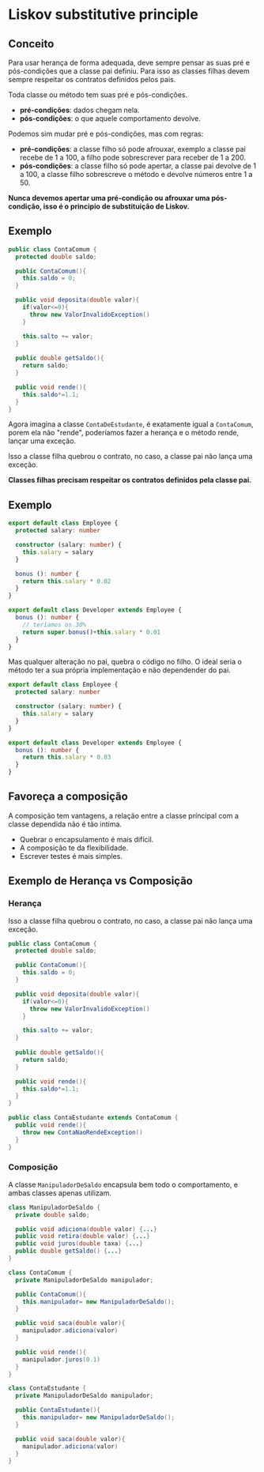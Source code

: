 # Liskov substitutive principle

## Conceito

Para usar herança de forma adequada, deve sempre pensar as suas pré e pós-condições que a classe pai definiu. Para isso as classes filhas devem sempre respeitar os contratos definidos pelos pais.

Toda classe ou método tem suas pré e pós-condições.

- **pré-condições**: dados chegam nela.
- **pós-condições**: o que aquele comportamento devolve.

Podemos sim mudar pré e pós-condições, mas com regras:

- **pré-condições**: a classe filho só pode afrouxar, exemplo a classe pai recebe de 1 a 100, a filho pode sobrescrever para receber de 1 a 200.
- **pós-condições**: a classe filho só pode apertar, a classe pai devolve de 1 a 100, a classe filho sobrescreve o método e devolve números entre 1 a 50.

**Nunca devemos apertar uma pré-condição ou afrouxar uma pós-condição, isso é o principio de substituição de Liskov.**


## Exemplo
```java
public class ContaComum {
  protected double saldo;

  public ContaComum(){
    this.saldo = 0;
  }

  public void deposita(double valor){
    if(valor<=0){
      throw new ValorInvalidoException()
    }

    this.salto += valor;
  }
  
  public double getSaldo(){
    return saldo;
  }

  public void rende(){
    this.saldo*=1.1;
  }
} 
```

Agora imagina a classe `ContaDeEstudante`, é exatamente igual a `ContaComum`, porem ela não "rende", poderíamos fazer a herança e o método rende, lançar uma exceção.


Isso a classe filha quebrou o contrato, no caso, a classe pai não lança uma exceção.

**Classes filhas precisam respeitar os contratos definidos pela classe pai.**

## Exemplo

```ts
export default class Employee {
  protected salary: number

  constructor (salary: number) {
    this.salary = salary
  }

  bonus (): number {
    return this.salary * 0.02
  }
}

export default class Developer extends Employee {
  bonus (): number {
    // teríamos os 30%
    return super.bonus()+this.salary * 0.01
  }
}
```
Mas qualquer alteração no pai, quebra o código no filho. O ideal seria o método ter a sua própria implementação e não dependender do pai.

```ts
export default class Employee {
  protected salary: number

  constructor (salary: number) {
    this.salary = salary
  }
}

export default class Developer extends Employee {
  bonus (): number {
    return this.salary * 0.03
  }
}
```


## Favoreça a composição

A composição tem vantagens, a relação entre a classe príncipal com a classe dependida não é tão intima. 

- Quebrar o encapsulamento é mais difícil. 
- A composição te da flexibilidade.
- Escrever testes é mais simples.


## Exemplo de Herança vs Composição

### Herança

Isso a classe filha quebrou o contrato, no caso, a classe pai não lança uma exceção.

```java
public class ContaComum {
  protected double saldo;

  public ContaComum(){
    this.saldo = 0;
  }

  public void deposita(double valor){
    if(valor<=0){
      throw new ValorInvalidoException()
    }

    this.salto += valor;
  }
  
  public double getSaldo(){
    return saldo;
  }

  public void rende(){
    this.saldo*=1.1;
  }
}

public class ContaEstudante extends ContaComum {
  public void rende(){
    throw new ContaNaoRendeException()
  }
}

```
### Composição 

A classe `ManipuladorDeSaldo` encapsula bem todo o comportamento, e ambas classes apenas utilizam.
```java
class ManipuladorDeSaldo {
  private double saldo;

  public void adiciona(double valor) {...}
  public void retira(double valor) {...}
  public void juros(double taxa) {...}
  public double getSaldo() {...}
}

class ContaComum {
  private ManipuladorDeSaldo manipulador;

  public ContaComum(){
    this.manipulador= new ManipuladorDeSaldo();
  }

  public void saca(double valor){
    manipulador.adiciona(valor)
  }

  public void rende(){
    manipulador.juros(0.1)
  }
}

class ContaEstudante {
  private ManipuladorDeSaldo manipulador;

  public ContaEstudante(){
    this.manipulador= new ManipuladorDeSaldo();
  }

  public void saca(double valor){
    manipulador.adiciona(valor)
  }
}
```